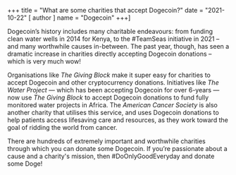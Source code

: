 +++
title = "What are some charities that accept Dogecoin?"
date = "2021-10-22"
[ author ]
  name = "Dogecoin"
+++]

Dogecoin’s history includes many charitable endeavours: from funding clean water wells in 2014 for Kenya, to the #TeamSeas initiative in 2021 – and many worthwhile causes in-between. The past year, though, has seen a dramatic increase in charities directly accepting Dogecoin donations – which is very much wow! 

Organisations like *The Giving Block* make it super easy for charities to accept Dogecoin and other cryptocurrency donations. Initiatives like *The Water Project* — which has been accepting Dogecoin for over 6-years — now use *The Giving Block* to accept Dogecoin donations to fund fully monitored water projects in Africa. The *American Cancer Society* is also another charity that utilises this service, and uses Dogecoin donations to help patients access lifesaving care and resources, as they work toward the goal of ridding the world from cancer.  

There are hundreds of extremely important and worthwhile charities through which you can donate some Dogecoin. If you’re passionate about a cause and a charity's mission, then #DoOnlyGoodEveryday and donate some Doge!